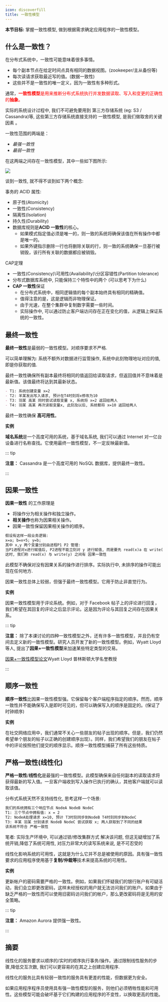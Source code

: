 ```yaml
---
icon: discoverfill
title: 一致性模型
---
```


**本节目标:** 掌握一致性模型, 做到根据需求确定应用程序的一致性模型。

## 什么是一致性？

在分布式系统中，一致性可能意味着很多事情。

- 每个副本节点在给定时间点具有相同的数据视图。(zookeeper/主从备份等)
- 每次读请求获取最近写的值。(数据一致性)
- 这些并不是一致性的唯一定义，因为一致性有多种形式。

通常，<font color=red>**一致性模型**是用来推断分布式系统执行并发数据读取、写入和变更的正确性的**抽象**。</font>

实际的系统设计过程中, 我们不可避免要用到 第三方存储系统 (eg: S3 / Cassandra)等, 这些第三方存储系统直接支持的 一致性模型, 是我们做取舍的关键因素 。

一致性范围的两端是：

- *最强一致性*
- *最弱一致性*

在这两端之间存在一致性模型，其中一些如下图所示:

![](https://cdn.jsdelivr.net/gh/gaoxiang15125/BlogImage@master/1676041826763.png)

谈到一致性, 就不得不谈到如下两个概念:

事务的 ACID 属性:

- 原子性(Atomicity)
- 一致性(Consistency)
- 隔离性(Isolation)
- 持久性(Durability)
- 数据库规则是**ACID 一致性**的核心。
  - 如果模式指定值必须是唯一的，则一致的系统将确保该值在所有操作中都是唯一的。
  - 如果外键指示删除一行也将删除关联的行，则一致的系统确保一旦基行被销毁，该行所有关联的数据都应被销毁。

CAP定理 

- 一致性(Consistency)\可用性(Availability)\分区容错性(Partition tolerance)
- 分布式数据库系统中, 只能保持三个特性中的两个 (可以思考下为什么)
- **CAP 一致性**保证
  - 在分布式系统中，相同逻辑值的每个副本始终具有相同的精确值。
  - 值得注意的是，这是逻辑而非物理保证。
  - 由于光速，在整个集群中复制数字需要一些时间。
  - 实际操作中, 可以通过防止客户端访问存在正在变化的值，从逻辑上保证系统的一致性。

## 最终一致性

**最终一致性**是最弱的一致性模型。对顺序要求不严格.

可以简单理解为: 系统不额外对数据进行监管操作,  系统中此刻物理地址对应的值, 即是你获取的值.

最终一致性确保所有副本最终将相同的值返回给读取请求，但返回值并不意味着是最新值。该值最终将达到其最新状态。

```markdown
- T1: 系统创建变量 x=2
- T2: 羊某发出写入请求, 预计在T4时刻将x修改为10
- T3: 羽某 高某 同时尝试读取变量 x, 系统将 x=2 返回给两人
- T4: 羽某 高某 再次读取变量x, 此刻及以后, 系统都将 x=10 返回给两人
```

最终一致性确保 **高可用性**。

**实例**

**域名系统**是一个高度可用的系统，基于域名系统, 我们可以通过 Internet 对一亿台设备进行名称查找。它使用最终一致性模型，不一定反映最新值。

::: tip

**注意：**  Cassandra 是一个高度可用的 NoSQL 数据库，提供最终一致性。

:::

## 因果一致性

**因果一致性** 的工作原理是

- 将操作分为相关操作和独立操作。
- **相关操作**也称为因果相关操作。
- 因果一致性保留因果相关操作的顺序。

```markdown
假设有这样一段业务逻辑:
x=a; b=x+5; y=b;
其中 x,y 两个变量分别由进程P1 P2 管理:
当P1进程对x进行赋值后, P2进程不能立刻对 y 进行赋值, 而是要先 read(x)a 在 write(y)b
这时, 我们称 read(x) 与 write(y) 之间有 因果一致性
```

此模型不确保对没有因果关系的操作进行排序。实际执行中, 未排序的操作可能出现在任何地方.

因果一致性总体上较弱，但强于最终一致性模型。它用于防止非直觉行为。

**实例**

因果一致性模型用于评论系统。例如，对于 Facebook 帖子上的评论进行回复，我们希望在其回复的评论之后显示评论。这是因为评论与其回复之间存在因果关系。

::: tip

**注意：** 除了本课讨论的四种一致性模型之外，还有许多一致性模型，并且仍有空间去定义新的一致性模型。研究人员开发了新的一致性模型。例如，Wyatt Lloyd 等人, 提出了**因果+一致性模型**来加速某些特定类型的交易。

[因果+一致性模型论文](https://www.cs.princeton.edu/~wlloyd/papers/cops-sosp11.pdf)Wyatt Lloyd 普林斯顿大学名誉教授

:::

## 顺序一致性

**顺序一致性**比因果一致性模型强。它保留每个客户端程序指定的顺序。然而，顺序一致性并不能确保写入是即时可见的，但可以确保写入的顺序是固定的。(保证了时钟顺序)

**实例**

在社交网络应用中，我们通常不关心一些朋友的帖子出现的顺序。但是，我们仍然希望单个朋友的帖子以正确的创建顺序出现）。同样，我们希望我们的朋友在帖子中的评论按照他们提交的顺序显示。顺序一致性模型捕获了所有这些特质。

## 严格一致性(线性化)

**严格一致性**/**线性化**是最强的一致性模型。此模型确保来自任何副本的读取请求将获得最新的写入值。一旦客户端收到写入操作已执行的确认，其他客户端就可以读取该值。

分布式系统天然不支持线性化, 思考这样一个场景:

```markdown
我们的系统拥有三个响应节点 NodeA NodeB NodeC
T1: 三个节点中拥有值: x = 2
T2: NodeA处理请求 x=10, 预计 T3时刻同步到NodeB T4时刻同步到NodeC
T3: 羊某 羽某 分别请求 NodeB NodeC 尝试获取 x; 两人获取到了不同的结果
该系统不符合 严格一致性
```

笔者: 实际生产环境中, 可以通过锁/修改集群方式 解决该问题, 但这无疑增加了系统开销,降低了系统可用性, 对压力非常大的读写系统来说, 是不可忍受的

线性化影响系统的可用性，这就是为什么它并不总是被使用的原因。具有强一致性要求的应用程序使用基于**复制/仲裁等**技术来提高系统的可用性。

**实例**

更新帐户的密码需要严格的一致性。例如，如果我们怀疑我们的银行账户有可疑活动，我们会立即更改密码，这样未经授权的用户就无法访问我们的账户。如果由于缺乏严格的一致性而可以使用旧密码访问我们的帐户，那么更改密码将是无用的安全策略。

::: tip

**注意：**  Amazon Aurora 提供强一致性。

:::

## 摘要

线性化的服务要求以顺序的/实时的顺序执行事务/操作。通过限制线性服务的步骤,降低交互次数, 我们可以更容易的在其之上创建应用程序.

线性化的服务比具有较弱一致性的服务具有更差的性能，但数据更为安全。

如果应用程序程序员使用具有强一致性模型的服务，则他们必须牺牲性能和可用性。这些模型可能会破坏基于它们构建的应用程序的不变性，以换取更高的性能。
